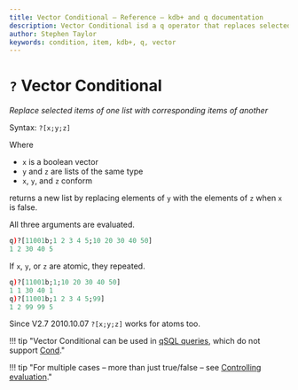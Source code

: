 ```yaml
---
title: Vector Conditional – Reference – kdb+ and q documentation
description: Vector Conditional isd a q operator that replaces selected items of one list with corresponding items of another.
author: Stephen Taylor
keywords: condition, item, kdb+, q, vector
---
```

# `?` Vector Conditional 




_Replace selected items of one list with corresponding items of another_

Syntax: `?[x;y;z]`

Where

-   `x` is a boolean vector
-   `y` and `z` are lists of the same type
-   `x`, `y`, and `z` conform

returns a new list by replacing elements of `y` with the elements of `z` when `x` is false. 

All three arguments are evaluated.

```q
q)?[11001b;1 2 3 4 5;10 20 30 40 50]
1 2 30 40 5
```

If `x`, `y`, or `z` are atomic, they repeated.

```q
q)?[11001b;1;10 20 30 40 50]
1 1 30 40 1
q)?[11001b;1 2 3 4 5;99]
1 2 99 99 5
```

Since V2.7 2010.10.07 `?[x;y;z]` works for atoms too.


!!! tip "Vector Conditional can be used in [qSQL queries](../basics/qsql.md), which do not support [Cond](cond.md)."


!!! tip "For multiple cases – more than just true/false – see [Controlling evaluation](../basics/control.md#case)."

